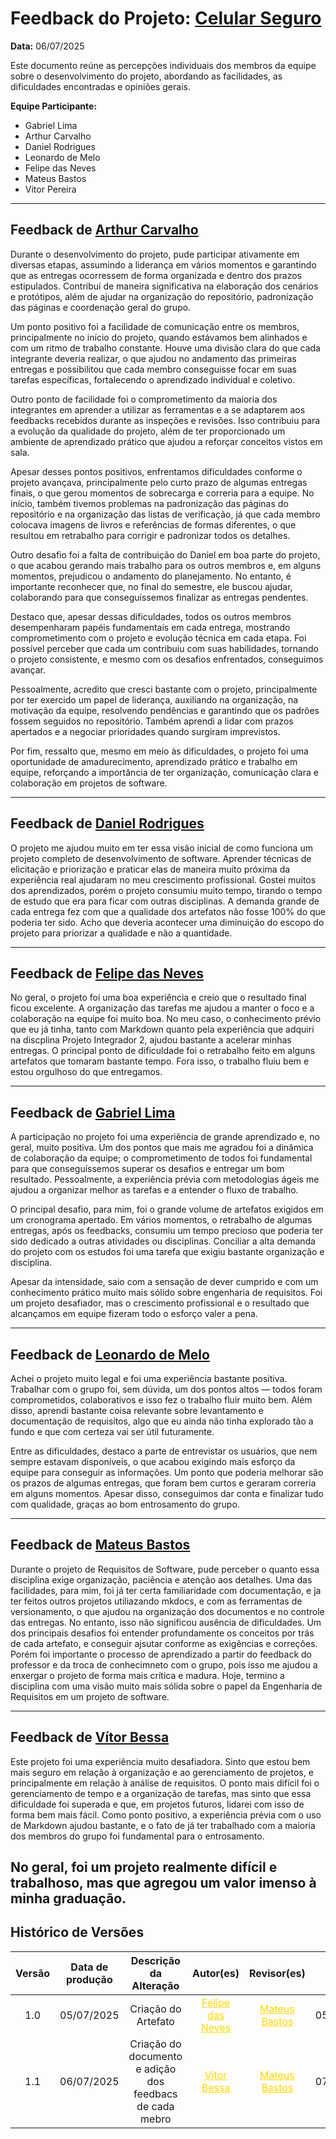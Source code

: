 # Feedback do Projeto: [Celular Seguro](https://requisitos-de-software.github.io/2025.1-CelularSeguro/)

**Data:** 06/07/2025

Este documento reúne as percepções individuais dos membros da equipe sobre o desenvolvimento do projeto, abordando as facilidades, as dificuldades encontradas e opiniões gerais.

**Equipe Participante:**
<ul>
<li>Gabriel Lima
<li>Arthur Carvalho
<li>Daniel Rodrigues
<li>Leonardo de Melo
<li>Felipe das Neves
<li>Mateus Bastos
<li>Vitor Pereira
</ul>

---

## Feedback de [Arthur Carvalho](https://github.com/arthurlleite)

Durante o desenvolvimento do projeto, pude participar ativamente em diversas etapas, assumindo a liderança em vários momentos e garantindo que as entregas ocorressem de forma organizada e dentro dos prazos estipulados. Contribuí de maneira significativa na elaboração dos cenários e protótipos, além de ajudar na organização do repositório, padronização das páginas e coordenação geral do grupo.

Um ponto positivo foi a facilidade de comunicação entre os membros, principalmente no início do projeto, quando estávamos bem alinhados e com um ritmo de trabalho constante. Houve uma divisão clara do que cada integrante deveria realizar, o que ajudou no andamento das primeiras entregas e possibilitou que cada membro conseguisse focar em suas tarefas específicas, fortalecendo o aprendizado individual e coletivo.

Outro ponto de facilidade foi o comprometimento da maioria dos integrantes em aprender a utilizar as ferramentas e a se adaptarem aos feedbacks recebidos durante as inspeções e revisões. Isso contribuiu para a evolução da qualidade do projeto, além de ter proporcionado um ambiente de aprendizado prático que ajudou a reforçar conceitos vistos em sala.

Apesar desses pontos positivos, enfrentamos dificuldades conforme o projeto avançava, principalmente pelo curto prazo de algumas entregas finais, o que gerou momentos de sobrecarga e correria para a equipe. No início, também tivemos problemas na padronização das páginas do repositório e na organização das listas de verificação, já que cada membro colocava imagens de livros e referências de formas diferentes, o que resultou em retrabalho para corrigir e padronizar todos os detalhes.

Outro desafio foi a falta de contribuição do Daniel em boa parte do projeto, o que acabou gerando mais trabalho para os outros membros e, em alguns momentos, prejudicou o andamento do planejamento. No entanto, é importante reconhecer que, no final do semestre, ele buscou ajudar, colaborando para que conseguíssemos finalizar as entregas pendentes.

Destaco que, apesar dessas dificuldades, todos os outros membros desempenharam papéis fundamentais em cada entrega, mostrando comprometimento com o projeto e evolução técnica em cada etapa. Foi possível perceber que cada um contribuiu com suas habilidades, tornando o projeto consistente, e mesmo com os desafios enfrentados, conseguimos avançar.

Pessoalmente, acredito que cresci bastante com o projeto, principalmente por ter exercido um papel de liderança, auxiliando na organização, na motivação da equipe, resolvendo pendências e garantindo que os padrões fossem seguidos no repositório. Também aprendi a lidar com prazos apertados e a negociar prioridades quando surgiram imprevistos.

Por fim, ressalto que, mesmo em meio às dificuldades, o projeto foi uma oportunidade de amadurecimento, aprendizado prático e trabalho em equipe, reforçando a importância de ter organização, comunicação clara e colaboração em projetos de software.

---

## Feedback de [Daniel Rodrigues](https://github.com/zDrNz)

O projeto me ajudou muito em ter essa visão inicial de como funciona um projeto completo de desenvolvimento de software. Aprender técnicas de elicitação e priorização e praticar elas de maneira muito próxima da experiência real ajudaram no meu crescimento profissional. Gostei muitos dos aprendizados, porém o projeto consumiu muito tempo, tirando o tempo de estudo que era para ficar com outras disciplinas. A demanda grande de cada entrega fez com que a qualidade dos artefatos não fosse 100% do que poderia ter sido. Acho que deveria acontecer uma diminuição do escopo do projeto para priorizar a qualidade e não a quantidade.

---

## Feedback de [Felipe das Neves](https://github.com/FelipeFreire-gf)


No geral, o projeto foi uma boa experiência e creio que o resultado final ficou excelente. A organização das tarefas me ajudou a manter o foco e a colaboração na equipe foi muito boa. No meu caso, o conhecimento prévio que eu já tinha, tanto com Markdown quanto pela experiência que adquiri na discplina Projeto Integrador 2, ajudou bastante a acelerar minhas entregas. O principal ponto de dificuldade foi o retrabalho feito em alguns artefatos que tomaram bastante tempo. Fora isso, o trabalho fluiu bem e estou orgulhoso do que entregamos.

---
## Feedback de [Gabriel Lima](https://github.com/gabriel-lima258)

A participação no projeto foi uma experiência de grande aprendizado e, no geral, muito positiva. Um dos pontos que mais me agradou foi a dinâmica de colaboração da equipe; o comprometimento de todos foi fundamental para que conseguíssemos superar os desafios e entregar um bom resultado. Pessoalmente, a experiência prévia com metodologias ágeis me ajudou a organizar melhor as tarefas e a entender o fluxo de trabalho.

O principal desafio, para mim, foi o grande volume de artefatos exigidos em um cronograma apertado. Em vários momentos, o retrabalho de algumas entregas, após os feedbacks, consumiu um tempo precioso que poderia ter sido dedicado a outras atividades ou disciplinas. Conciliar a alta demanda do projeto com os estudos foi uma tarefa que exigiu bastante organização e disciplina.

Apesar da intensidade, saio com a sensação de dever cumprido e com um conhecimento prático muito mais sólido sobre engenharia de requisitos. Foi um projeto desafiador, mas o crescimento profissional e o resultado que alcançamos em equipe fizeram todo o esforço valer a pena.

---

## Feedback de [Leonardo de Melo](https://github.com/leozinlima)

Achei o projeto muito legal e foi uma experiência bastante positiva. Trabalhar com o grupo foi, sem dúvida, um dos pontos altos — todos foram comprometidos, colaborativos e isso fez o trabalho fluir muito bem. Além disso, aprendi bastante coisa relevante sobre levantamento e documentação de requisitos, algo que eu ainda não tinha explorado tão a fundo e que com certeza vai ser útil futuramente.

Entre as dificuldades, destaco a parte de entrevistar os usuários, que nem sempre estavam disponíveis, o que acabou exigindo mais esforço da equipe para conseguir as informações. Um ponto que poderia melhorar são os prazos de algumas entregas, que foram bem curtos e geraram correria em alguns momentos. Apesar disso, conseguimos dar conta e finalizar tudo com qualidade, graças ao bom entrosamento do grupo.

---
## Feedback de [Mateus Bastos](https://github.com/MateuSansete)

Durante o projeto de Requisitos de Software, pude perceber o quanto essa disciplina exige organização, paciência e atenção aos detalhes. Uma das facilidades, para mim, foi já ter certa familiaridade com documentação, e ja ter feitos outros projetos utiliazando mkdocs, e com as ferramentas de versionamento, o que ajudou na organização dos documentos e no controle das entregas. No entanto, isso não significou ausência de dificuldades. Um dos principais desafios foi entender profundamente os conceitos por trás de cada artefato, e conseguir ajsutar conforme as exigências e correções. Porém foi importante o processo de aprendizado a partir do feedback do professor e da troca de conhecimneto com o grupo, pois isso me ajudou a enxergar o projeto de forma mais crítica e madura. Hoje, termino a disciplina com uma visão muito mais sólida sobre o papel da Engenharia de Requisitos em um projeto de software.

---
## Feedback de [Vítor Bessa](https://github.com/bessazs)

Este projeto foi uma experiência muito desafiadora. Sinto que estou bem mais seguro em relação à organização e ao gerenciamento de projetos, e principalmente em relação à análise de requisitos. O ponto mais difícil foi o gerenciamento de tempo e a organização de tarefas, mas sinto que essa dificuldade foi superada e que, em projetos futuros, lidarei com isso de forma bem mais fácil. Como ponto positivo, a experiência prévia com o uso de Markdown ajudou bastante, e o fato de já ter trabalhado com a maioria dos membros do grupo foi fundamental para o entrosamento.

No geral, foi um projeto realmente difícil e trabalhoso, mas que agregou um valor imenso à minha graduação.
---

## Histórico de Versões 

| Versão | Data de produção   | Descrição da Alteração                               | Autor(es)             | Revisor(es)      |Data de Revisão |
| :----: | :----------------: | :--------------------------------------------------: | :-------------------: | :-------------:  |  :-----------: |
| 1.0    | 05/07/2025 | Criação do Artefato | <a style="color:gold;" href="https://github.com/FelipeFreire-gf" target="_blank">Felipe das Neves</a> | <a style="color:gold;" href="https://github.com/MateuSansete" target="_blank">Mateus Bastos</a>| 05/07/2025|
| 1.1    | 06/07/2025 | Criação do documento e adição dos feedbacs de cada mebro | <a style="color:gold;" href="https://github.com/FelipeFreire-gf" target="_blank">Vítor Bessa</a> | <a style="color:gold;" href="https://github.com/bessazs" target="_blank">Mateus Bastos</a>| 07/07/2025|